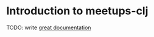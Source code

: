 # Introduction to meetups-clj

TODO: write [great documentation](http://jacobian.org/writing/what-to-write/)
